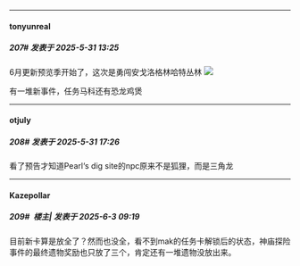 ﻿
*****

####  tonyunreal  
##### 207#       发表于 2025-5-31 13:25

6月更新预览季开始了，这次是勇闯安戈洛格林哈特丛林 <img src="https://static.stage1st.com/image/smiley/face2017/059.png" referrerpolicy="no-referrer">

有一堆新事件，任务马科还有恐龙鸡煲


*****

####  otjuly  
##### 208#       发表于 2025-5-31 17:26

看了预告才知道Pearl‘s dig site的npc原来不是狐狸，而是三角龙


*****

####  Kazepollar  
##### 209#         楼主| 发表于 2025-6-3 09:19

目前新卡算是放全了？然而也没全，看不到mak的任务卡解锁后的状态，神庙探险事件的最终遗物奖励也只放了三个，肯定还有一堆遗物没放出来。


